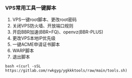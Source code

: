  ###  VPS常用工具一键脚本
 

 1. VPS一键root脚本、更改root密码 
 2. 关闭VPS防火墙、开放端口规则
 3. 开启BBR加速(BBR+FQ)、openvz(BBR-PLUS)
 4. 更改VPS本地IP优先级
 5. 一键ACME申请证书脚本
 6. WARP脚本
 0. 退出脚本 



```
bash <(curl -sSL https://gitlab.com/rwkgyg/ygkkktools/raw/main/tools.sh)
```





